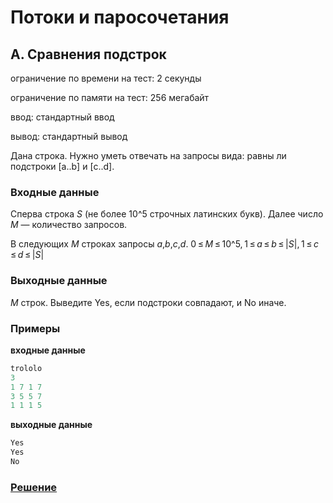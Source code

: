 # Потоки и паросочетания

## A. Сравнения подстрок

  ограничение по времени на тест: 2 секунды
  
  ограничение по памяти на тест: 256 мегабайт
  
  ввод: стандартный ввод
  
  вывод: стандартный вывод
  
  Дана строка. Нужно уметь отвечать на запросы вида: равны ли подстроки [a..b] и [c..d].  

### Входные данные

Сперва строка _S_ (не более 10^5 строчных латинских букв). Далее число _M_ — количество запросов.

В следующих _M_ строках запросы _a_,_b_,_c_,_d_. 0 ≤ _M_ ≤ 10^5, 1 ≤ _a_ ≤ _b_ ≤ |_S_|, 1 ≤ _c_ ≤ _d_ ≤ |_S_|

### Выходные данные

_M_ строк. Выведите Yes, если подстроки совпадают, и No иначе.

### Примеры

**входные данные**
```c++
trololo
3
1 7 1 7
3 5 5 7
1 1 1 5
```
**выходные данные**
```c++
Yes
Yes
No
```

### [Решение](A.cpp)
